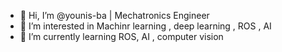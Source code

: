 - 👋 Hi, I’m @younis-ba | Mechatronics Engineer
- 👀 I’m interested in Machinr learning  , deep learning , ROS , AI
- 🌱 I’m currently learning  ROS, AI , computer vision
